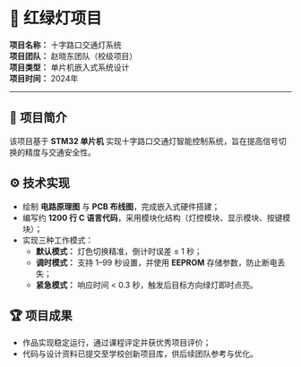 # 🔦 红绿灯项目

**项目名称：** 十字路口交通灯系统  
**项目团队：** 赵晓东团队（校级项目）  
**项目类型：** 单片机嵌入式系统设计  
**项目时间：** 2024年  

---

## 🧠 项目简介
该项目基于 **STM32 单片机** 实现十字路口交通灯智能控制系统，旨在提高信号切换的精度与交通安全性。

## ⚙️ 技术实现
- 绘制 **电路原理图** 与 **PCB 布线图**，完成嵌入式硬件搭建；  
- 编写约 **1200 行 C 语言代码**，采用模块化结构（灯控模块、显示模块、按键模块）；  
- 实现三种工作模式：
  - **默认模式：** 灯色切换精准，倒计时误差 ≤ 1 秒；  
  - **调时模式：** 支持 1–99 秒设置，并使用 **EEPROM** 存储参数，防止断电丢失；  
  - **紧急模式：** 响应时间 < 0.3 秒，触发后目标方向绿灯即时点亮。  

## 🏆 项目成果
- 作品实现稳定运行，通过课程评定并获优秀项目评价；  
- 代码与设计资料已提交至学校创新项目库，供后续团队参考与优化。
